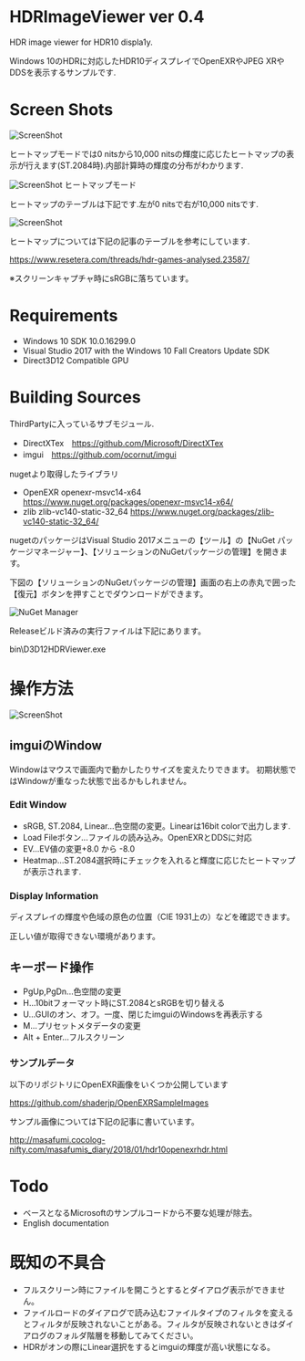 # HDRImageViewer ver 0.4
HDR image viewer for HDR10 displa1y.

Windows 10のHDRに対応したHDR10ディスプレイでOpenEXRやJPEG XRやDDSを表示するサンプルです.

# Screen Shots

![ScreenShot](https://github.com/shaderjp/HDRImageViewer/blob/master/ScreenShots/screenshot.jpg)

ヒートマップモードでは0 nitsから10,000 nitsの輝度に応じたヒートマップの表示が行えます(ST.2084時).内部計算時の輝度の分布がわかります.

![ScreenShot](https://github.com/shaderjp/HDRImageViewer/blob/master/ScreenShots/heatmap.jpg)
ヒートマップモード

ヒートマップのテーブルは下記です.左が0 nitsで右が10,000 nitsです.

![ScreenShot](https://github.com/shaderjp/HDRImageViewer/master/ScreenShots/heatmapReference.png)

ヒートマップについては下記の記事のテーブルを参考にしています.

https://www.resetera.com/threads/hdr-games-analysed.23587/

※スクリーンキャプチャ時にsRGBに落ちています。

# Requirements
- Windows 10 SDK 10.0.16299.0
- Visual Studio 2017 with the Windows 10 Fall Creators Update SDK
- Direct3D12 Compatible GPU

# Building Sources

ThirdPartyに入っているサブモジュール.

- DirectXTex　https://github.com/Microsoft/DirectXTex
- imgui　https://github.com/ocornut/imgui

nugetより取得したライブラリ
- OpenEXR openexr-msvc14-x64 https://www.nuget.org/packages/openexr-msvc14-x64/
- zlib zlib-vc140-static-32_64 https://www.nuget.org/packages/zlib-vc140-static-32_64/

nugetのパッケージはVisual Studio 2017メニューの【ツール】の【NuGet パッケージマネージャー】、【ソリューションのNuGetパッケージの管理】を開きます。

下図の【ソリューションのNuGetパッケージの管理】画面の右上の赤丸で囲った【復元】ボタンを押すことでダウンロードができます。

![NuGet Manager](https://github.com/shaderjp/HDROpenEXRViewer/blob/master/ScreenShots/nuget.jpg)

Releaseビルド済みの実行ファイルは下記にあります。

bin\D3D12HDRViewer.exe

# 操作方法

![ScreenShot](https://github.com/shaderjp/HDRImageViewer/blob/master/ScreenShots/screenshot.jpg)

## imguiのWindow

Windowはマウスで画面内で動かしたりサイズを変えたりできます。
初期状態ではWindowが重なった状態で出るかもしれません。

### Edit Window
- sRGB, ST.2084, Linear...色空間の変更。Linearは16bit colorで出力します.
- Load Fileボタン...ファイルの読み込み。OpenEXRとDDSに対応
- EV...EV値の変更+8.0 から -8.0
- Heatmap...ST.2084選択時にチェックを入れると輝度に応じたヒートマップが表示されます.

### Display Information

ディスプレイの輝度や色域の原色の位置（CIE 1931上の）などを確認できます。

正しい値が取得できない環境があります。

## キーボード操作
- PgUp,PgDn...色空間の変更
- H...10bitフォーマット時にST.2084とsRGBを切り替える
- U...GUIのオン、オフ。一度、閉じたimguiのWindowsを再表示する
- M...プリセットメタデータの変更
- Alt + Enter...フルスクリーン

###  サンプルデータ

以下のリポジトリにOpenEXR画像をいくつか公開しています

https://github.com/shaderjp/OpenEXRSampleImages

サンプル画像については下記の記事に書いています。

http://masafumi.cocolog-nifty.com/masafumis_diary/2018/01/hdr10openexrhdr.html

# Todo
- ベースとなるMicrosoftのサンプルコードから不要な処理が除去。
- English documentation

# 既知の不具合
- フルスクリーン時にファイルを開こうとするとダイアログ表示ができません。
- ファイルロードのダイアログで読み込むファイルタイプのフィルタを変えるとフィルタが反映されないことがある。フィルタが反映されないときはダイアログのフォルダ階層を移動してみてください。
- HDRがオンの際にLinear選択をするとimguiの輝度が高い状態になる。
